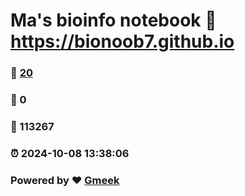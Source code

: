 # Ma's bioinfo notebook :link: https://bionoob7.github.io 
### :page_facing_up: [20](https://bionoob7.github.io/tag.html) 
### :speech_balloon: 0 
### :hibiscus: 113267 
### :alarm_clock: 2024-10-08 13:38:06 
### Powered by :heart: [Gmeek](https://github.com/Meekdai/Gmeek)
